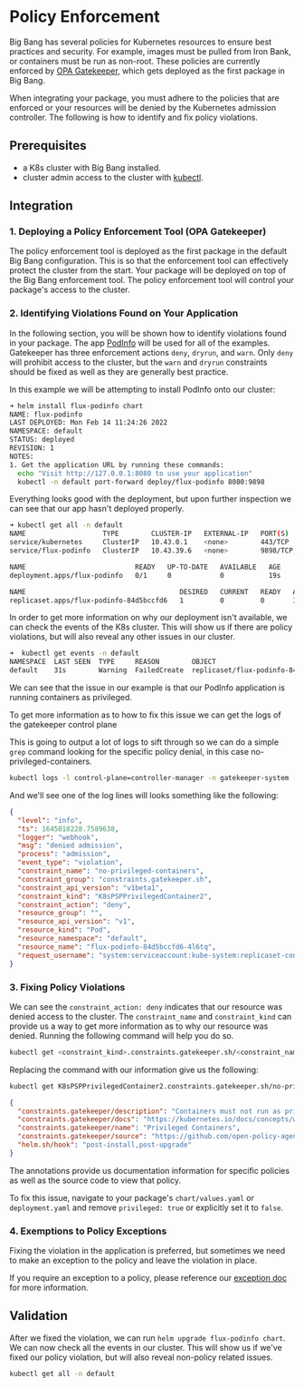 # Policy Enforcement

Big Bang has several policies for Kubernetes resources to ensure best practices and security.  For example, images must be pulled from Iron Bank, or containers must be run as non-root.  These policies are currently enforced by [OPA Gatekeeper](https://repo1.dso.mil/platform-one/big-bang/apps/core/policy), which gets deployed as the first package in Big Bang.

When integrating your package, you must adhere to the policies that are enforced or your resources will be denied by the Kubernetes admission controller.  The following is how to identify and fix policy violations.

## Prerequisites

- a K8s cluster with Big Bang installed.
- cluster admin access to the cluster with [kubectl](https://kubernetes.io/docs/tasks/tools/).

## Integration

### 1. Deploying a Policy Enforcement Tool (OPA Gatekeeper)

The policy enforcement tool is deployed as the first package in the default Big Bang configuration. This is so that the enforcement tool can effectively protect the cluster from the start. Your package will be deployed on top of the Big Bang enforcement tool. The policy enforcement tool will control your package's access to the cluster.

### 2. Identifying Violations Found on Your Application

In the following section, you will be shown how to identify violations found in your package. The app [PodInfo](https://repo1.dso.mil/platform-one/big-bang/apps/sandbox/podinfo) will be used for all of the examples. Gatekeeper has three enforcement actions `deny`, `dryrun`, and `warn`. Only `deny` will prohibit access to the cluster, but the `warn` and `dryrun` constraints should be fixed as well as they are generally best practice.

In this example we will be attempting to install PodInfo onto our cluster:

```bash
➜ helm install flux-podinfo chart                              
NAME: flux-podinfo
LAST DEPLOYED: Mon Feb 14 11:24:26 2022
NAMESPACE: default
STATUS: deployed
REVISION: 1
NOTES:
1. Get the application URL by running these commands:
  echo "Visit http://127.0.0.1:8080 to use your application"
  kubectl -n default port-forward deploy/flux-podinfo 8080:9898
```

Everything looks good with the deployment, but upon further inspection we can see that our app hasn't deployed properly.

```bash
➜ kubectl get all -n default
NAME                   TYPE        CLUSTER-IP   EXTERNAL-IP   PORT(S)             AGE
service/kubernetes     ClusterIP   10.43.0.1    <none>        443/TCP             52m
service/flux-podinfo   ClusterIP   10.43.39.6   <none>        9898/TCP,9999/TCP   20s

NAME                           READY   UP-TO-DATE   AVAILABLE   AGE
deployment.apps/flux-podinfo   0/1     0            0           19s

NAME                                      DESIRED   CURRENT   READY   AGE
replicaset.apps/flux-podinfo-84d5bccfd6   1         0         0       19s
```

In order to get more information on why our deployment isn't available, we can check the events of the K8s cluster. This will show us if there are policy violations, but will also reveal any other issues in our cluster.

```bash
➜  kubectl get events -n default
NAMESPACE  LAST SEEN  TYPE     REASON        OBJECT                              MESSAGE
default    31s        Warning  FailedCreate  replicaset/flux-podinfo-84d5bccfd6  Error creating: admission webhook "validation.gatekeeper.sh" denied the request: [no-privileged-containers] Privileged container is not allowed: podinfo, securityContext: {"privileged": true}
```

We can see that the issue in our example is that our PodInfo application is running containers as privileged.

To get more information as to how to fix this issue we can get the logs of the gatekeeper control plane

This is going to output a lot of logs to sift through so we can do a simple `grep` command looking for the specific policy denial, in this case no-privileged-containers.

```bash
kubectl logs -l control-plane=controller-manager -n gatekeeper-system --tail=-1 | grep "no-privileged-containers"
```

And we'll see one of the log lines will looks something like the following:

```json
{
  "level": "info",
  "ts": 1645018228.7589638,
  "logger": "webhook",
  "msg": "denied admission",
  "process": "admission",
  "event_type": "violation",
  "constraint_name": "no-privileged-containers",
  "constraint_group": "constraints.gatekeeper.sh",
  "constraint_api_version": "v1beta1",
  "constraint_kind": "K8sPSPPrivilegedContainer2",
  "constraint_action": "deny",
  "resource_group": "",
  "resource_api_version": "v1",
  "resource_kind": "Pod",
  "resource_namespace": "default",
  "resource_name": "flux-podinfo-84d5bccfd6-4l6tq",
  "request_username": "system:serviceaccount:kube-system:replicaset-controller"
}
```

### 3. Fixing Policy Violations

We can see the `constraint_action: deny` indicates that our resource was denied access to the cluster. The `constraint_name` and `constraint_kind` can provide us a way to get more information as to why our resource was denied. Running the following command will help you do so.

```bash
kubectl get <constraint_kind>.constraints.gatekeeper.sh/<constraint_name> -o json | jq '.metadata.annotations'
```

Replacing the command with our information give us the following:

```bash
kubectl get K8sPSPPrivilegedContainer2.constraints.gatekeeper.sh/no-privileged-containers -o json | jq '.metadata.annotations'
```

```json
{
  "constraints.gatekeeper/description": "Containers must not run as privileged.",
  "constraints.gatekeeper/docs": "https://kubernetes.io/docs/concepts/workloads/pods/#privileged-mode-for-containers",
  "constraints.gatekeeper/name": "Privileged Containers",
  "constraints.gatekeeper/source": "https://github.com/open-policy-agent/gatekeeper-library/tree/master/library/pod-security-policy/privileged-containers",
  "helm.sh/hook": "post-install,post-upgrade"
}
```

The annotations provide us documentation information for specific policies as well as the source code to view that policy.  

To fix this issue, navigate to your package's `chart/values.yaml` or `deployment.yaml` and remove `privileged: true` or explicitly set it to `false`.  

### 4. Exemptions to Policy Exceptions

Fixing the violation in the application is preferred, but sometimes we need to make an exception to the policy and leave the violation in place.  

If you require an exception to a policy, please reference our [exception doc](https://repo1.dso.mil/platform-one/big-bang/apps/core/policy/-/blob/main/docs/exceptions.md) for more information.

## Validation

After we fixed the violation, we can run `helm upgrade flux-podinfo chart`. We can now check all the events in our cluster. This will show us if we've fixed our policy violation, but will also reveal non-policy related issues.

```bash
kubectl get all -n default
```
